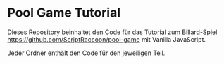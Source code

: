 # Pool Game Tutorial

Dieses Repository beinhaltet den Code für das Tutorial zum Billard-Spiel https://github.com/ScriptRaccoon/pool-game mit Vanilla JavaScript.

Jeder Ordner enthält den Code für den jeweiligen Teil.

